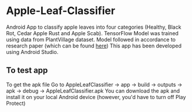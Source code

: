 # Apple-Leaf-Classifier

Android App to classify apple leaves into four categories (Healthy, Black Rot, Cedar Apple Rust and Apple Scab).
TensorFlow Model was trained using data from PlantVillage dataset.
Model followed in accordance to research paper (which can be found [here](https://www.researchgate.net/publication/332052541_Deep_Learning_Convolutional_Neural_Network_for_Apple_Leaves_Disease_Detection))
This app has been developed using Android Studio.

## To test app
To get the apk file
Go to AppleLeafClassifier -> app -> build -> outputs -> apk -> debug -> AppleLeafClassifier.apk
You can download the apk and install it on your local Android device (however, you'd have to turn off Play Protect)
